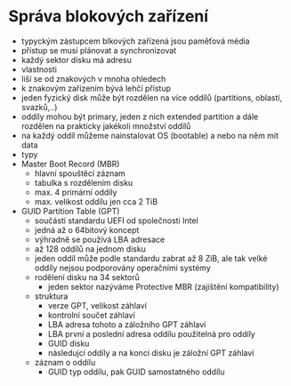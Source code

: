 # Správa blokových zařízení

- typyckým zástupcem blkových zařízená jsou paměťová média
- přístup se musí plánovat a synchronizovat
- každý sektor disku má adresu
- vlastnosti
- liší se od znakových v mnoha ohledech
- k znakovým zařízením bývá lehčí přístup
- jeden fyzický disk může být rozdělen na více oddílů (partitions, oblastí, svazků,..)
- oddíly mohou být primary, jeden z nich extended partition a dále rozdělen na prakticky jakékoli množství oddílů
- na každý oddíl můžeme nainstalovat OS (bootable) a nebo na něm mít data
- typy
- Master Boot Record (MBR)
  - hlavní spouštěcí záznam
  - tabulka s rozdělením disku
  - max. 4 primární oddíly
  - max. velikost oddílu jen cca 2 TiB
- GUID Partition Table (GPT)
  - součástí standardu UEFI od společnosti Intel
  - jedná až o 64bitový koncept
  - výhradně se používá LBA adresace
  - až 128 oddílů na jednom disku
  - jeden oddíl může podle standardu zabrat až 8 ZiB, ale tak velké oddíly nejsou podporovány operačními systémy
  - rodělení disku na 34 sektorů
    - jeden sektor nazýváme Protective MBR (zajištění kompatibility)
  - struktura
    - verze GPT, velikost záhlaví
    - kontrolní součet záhlaví
    - LBA adresa tohoto a záložního GPT záhlaví
    - LBA první a poslední adresa oddílu použitelná pro oddíly
    - GUID disku
    - následujcí oddíly a na konci disku je záložní GPT záhlaví
  - záznam o oddílu
    - GUID typ oddílu, pak GUID samostatného oddílu